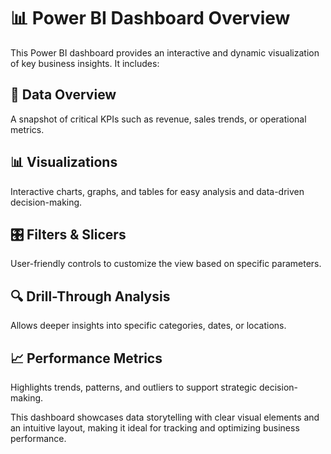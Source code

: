 # 📊 Power BI Dashboard Overview

This Power BI dashboard provides an interactive and dynamic visualization of key business insights. It includes:

## 📌 Data Overview
A snapshot of critical KPIs such as revenue, sales trends, or operational metrics.

## 📊 Visualizations
Interactive charts, graphs, and tables for easy analysis and data-driven decision-making.

## 🎛 Filters & Slicers
User-friendly controls to customize the view based on specific parameters.

## 🔍 Drill-Through Analysis
Allows deeper insights into specific categories, dates, or locations.

## 📈 Performance Metrics
Highlights trends, patterns, and outliers to support strategic decision-making.

This dashboard showcases data storytelling with clear visual elements and an intuitive layout, making it ideal for tracking and optimizing business performance.
